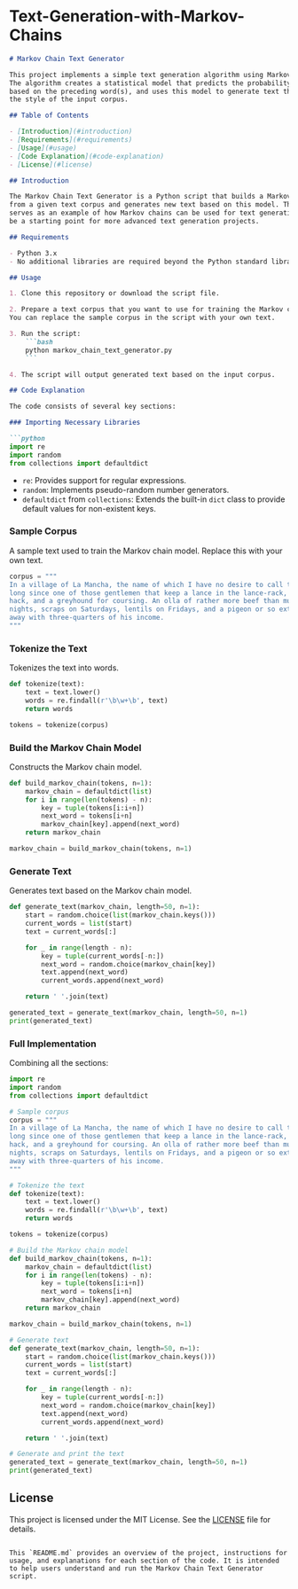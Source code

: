 # Text-Generation-with-Markov-Chains




```markdown
# Markov Chain Text Generator

This project implements a simple text generation algorithm using Markov chains.
The algorithm creates a statistical model that predicts the probability of a word
based on the preceding word(s), and uses this model to generate text that mimics
the style of the input corpus.

## Table of Contents

- [Introduction](#introduction)
- [Requirements](#requirements)
- [Usage](#usage)
- [Code Explanation](#code-explanation)
- [License](#license)

## Introduction

The Markov Chain Text Generator is a Python script that builds a Markov chain model
from a given text corpus and generates new text based on this model. This project
serves as an example of how Markov chains can be used for text generation and can
be a starting point for more advanced text generation projects.

## Requirements

- Python 3.x
- No additional libraries are required beyond the Python standard library.

## Usage

1. Clone this repository or download the script file.

2. Prepare a text corpus that you want to use for training the Markov chain model.
You can replace the sample corpus in the script with your own text.

3. Run the script:
    ```bash
    python markov_chain_text_generator.py
    ```

4. The script will output generated text based on the input corpus.

## Code Explanation

The code consists of several key sections:

### Importing Necessary Libraries

```python
import re
import random
from collections import defaultdict
```

- `re`: Provides support for regular expressions.
- `random`: Implements pseudo-random number generators.
- `defaultdict` from `collections`: Extends the built-in `dict` class to provide default values
   for non-existent keys.

### Sample Corpus

A sample text used to train the Markov chain model. Replace this with your own text.

```python
corpus = """
In a village of La Mancha, the name of which I have no desire to call to mind, there lived not
long since one of those gentlemen that keep a lance in the lance-rack, an old buckler, a lean
hack, and a greyhound for coursing. An olla of rather more beef than mutton, a salad on most
nights, scraps on Saturdays, lentils on Fridays, and a pigeon or so extra on Sundays, made
away with three-quarters of his income.
"""
```

### Tokenize the Text

Tokenizes the text into words.

```python
def tokenize(text):
    text = text.lower()
    words = re.findall(r'\b\w+\b', text)
    return words

tokens = tokenize(corpus)
```

### Build the Markov Chain Model

Constructs the Markov chain model.

```python
def build_markov_chain(tokens, n=1):
    markov_chain = defaultdict(list)
    for i in range(len(tokens) - n):
        key = tuple(tokens[i:i+n])
        next_word = tokens[i+n]
        markov_chain[key].append(next_word)
    return markov_chain

markov_chain = build_markov_chain(tokens, n=1)
```

### Generate Text

Generates text based on the Markov chain model.

```python
def generate_text(markov_chain, length=50, n=1):
    start = random.choice(list(markov_chain.keys()))
    current_words = list(start)
    text = current_words[:]

    for _ in range(length - n):
        key = tuple(current_words[-n:])
        next_word = random.choice(markov_chain[key])
        text.append(next_word)
        current_words.append(next_word)

    return ' '.join(text)

generated_text = generate_text(markov_chain, length=50, n=1)
print(generated_text)
```

### Full Implementation

Combining all the sections:

```python
import re
import random
from collections import defaultdict

# Sample corpus
corpus = """
In a village of La Mancha, the name of which I have no desire to call to mind, there lived not
long since one of those gentlemen that keep a lance in the lance-rack, an old buckler, a lean
hack, and a greyhound for coursing. An olla of rather more beef than mutton, a salad on most
nights, scraps on Saturdays, lentils on Fridays, and a pigeon or so extra on Sundays, made
away with three-quarters of his income.
"""

# Tokenize the text
def tokenize(text):
    text = text.lower()
    words = re.findall(r'\b\w+\b', text)
    return words

tokens = tokenize(corpus)

# Build the Markov chain model
def build_markov_chain(tokens, n=1):
    markov_chain = defaultdict(list)
    for i in range(len(tokens) - n):
        key = tuple(tokens[i:i+n])
        next_word = tokens[i+n]
        markov_chain[key].append(next_word)
    return markov_chain

markov_chain = build_markov_chain(tokens, n=1)

# Generate text
def generate_text(markov_chain, length=50, n=1):
    start = random.choice(list(markov_chain.keys()))
    current_words = list(start)
    text = current_words[:]

    for _ in range(length - n):
        key = tuple(current_words[-n:])
        next_word = random.choice(markov_chain[key])
        text.append(next_word)
        current_words.append(next_word)

    return ' '.join(text)

# Generate and print the text
generated_text = generate_text(markov_chain, length=50, n=1)
print(generated_text)
```

## License

This project is licensed under the MIT License. See the [LICENSE](LICENSE) file for details.
```

This `README.md` provides an overview of the project, instructions for usage, and explanations for each section of the code. It is intended to help users understand and run the Markov Chain Text Generator script.
